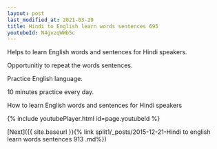 ```yaml
---
layout: post
last_modified_at: 2021-03-29
title: Hindi to English learn words sentences 695 
youtubeId: N4gvzqWWb5c
---
```

 
 
Helps to learn English words and sentences for Hindi speakers.

Opportunitiy to repeat the words sentences. 

Practice English language. 
 
10 minutes practice every day. 
 
How to learn English words and sentences for Hindi speakers 
 
{% include youtubePlayer.html id=page.youtubeId %}
 
 
[Next]({{ site.baseurl }}{% link  split1/_posts/2015-12-21-Hindi to english learn words sentences 913 .md%})
 
